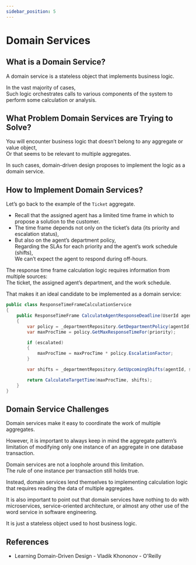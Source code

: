 ```yaml
---
sidebar_position: 5
---
```


# Domain Services

## What is a Domain Service?

A domain service is a stateless object that implements business logic.

In the vast majority of cases,  
Such logic orchestrates calls to various components of the system to perform some calculation or analysis.

## What Problem Domain Services are Trying to Solve?

You will encounter business logic that doesn’t belong to any aggregate or value object,  
Or that seems to be relevant to multiple aggregates.

In such cases, domain-driven design proposes to implement the logic as a domain service.

## How to Implement Domain Services?

Let’s go back to the example of the `Ticket` aggregate.

- Recall that the assigned agent has a limited time frame in which to propose a solution to the customer.
- The time frame depends not only on the ticket’s data (its priority and escalation status),
- But also on the agent’s department policy,  
  Regarding the SLAs for each priority and the agent’s work schedule (shifts),  
  We can’t expect the agent to respond during off-hours.

The response time frame calculation logic requires information from multiple sources:  
The ticket, the assigned agent’s department, and the work schedule.

That makes it an ideal candidate to be implemented as a domain service:

```cs
public class ResponseTimeFrameCalculationService
{
    public ResponseTimeFrame CalculateAgentResponseDeadline(UserId agentId, Priority priority, bool escalated, DateTime startTime)
    {
        var policy = _departmentRepository.GetDepartmentPolicy(agentId);
        var maxProcTime = policy.GetMaxResponseTimeFor(priority);

        if (escalated)
        {
            maxProcTime = maxProcTime * policy.EscalationFactor;
        }

        var shifts = _departmentRepository.GetUpcomingShifts(agentId, startTime, startTime.Add(policy.MaxAgentResponseTime));

        return CalculateTargetTime(maxProcTime, shifts);
    }
}
```

## Domain Service Challenges

Domain services make it easy to coordinate the work of multiple aggregates.

However, it is important to always keep in mind the aggregate pattern’s limitation of modifying only one instance of an aggregate in one database transaction.

Domain services are not a loophole around this limitation.  
The rule of one instance per transaction still holds true.

Instead, domain services lend themselves to implementing calculation logic that requires reading the data of multiple aggregates.

It is also important to point out that domain services have nothing to do with microservices, service-oriented architecture, or almost any other use of the word service in software engineering.

It is just a stateless object used to host business logic.

## References

- Learning Domain-Driven Design - Vladik Khononov - O'Reilly
